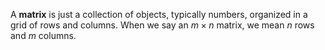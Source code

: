 A **matrix** is just a collection of objects, typically numbers, organized in a grid of rows and columns. When we say an $m \times n$ matrix, we mean $n$ rows and $m$ columns.